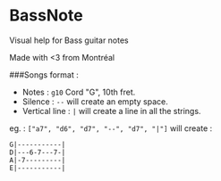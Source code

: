 BassNote
========

Visual help for Bass guitar notes

Made with <3 from Montréal

###Songs format :
- Notes : ```g10``` Cord "G", 10th fret.
- Silence : ```--``` will create an empty space.
- Vertical line : ```|``` will create a line in all the strings. 

eg. : 
```["a7", "d6", "d7", "--", "d7", "|"]```
will create : 
```
G|-----------|
D|---6-7---7-|
A|-7---------|
E|-----------|
```
